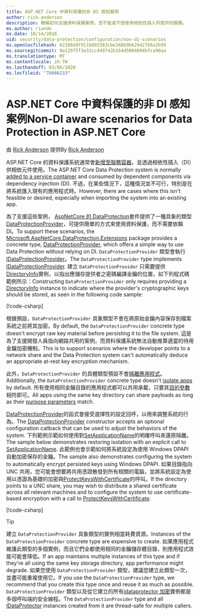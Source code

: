 ```yaml
---
title: ASP.NET Core 中資料保護的非 DI 感知案例
author: rick-anderson
description: 瞭解如何支援資料保護案例，您不能或不想使用相依性插入所提供的服務。
ms.author: riande
ms.date: 10/14/2016
uid: security/data-protection/configuration/non-di-scenarios
ms.openlocfilehash: 62280a9f911b003383cbe348b9b62942766a2b99
ms.sourcegitcommit: 9a129f5f3e31cc449742b164d5004894bfca90aa
ms.translationtype: MT
ms.contentlocale: zh-TW
ms.lasthandoff: 03/06/2020
ms.locfileid: "78666233"
---
```

# <a name="non-di-aware-scenarios-for-data-protection-in-aspnet-core"></a><span data-ttu-id="d13dc-103">ASP.NET Core 中資料保護的非 DI 感知案例</span><span class="sxs-lookup"><span data-stu-id="d13dc-103">Non-DI aware scenarios for Data Protection in ASP.NET Core</span></span>

<span data-ttu-id="d13dc-104">由 [Rick Anderson](https://twitter.com/RickAndMSFT) 提供</span><span class="sxs-lookup"><span data-stu-id="d13dc-104">By [Rick Anderson](https://twitter.com/RickAndMSFT)</span></span>

<span data-ttu-id="d13dc-105">ASP.NET Core 的資料保護系統通常會[新增至服務容器](xref:security/data-protection/consumer-apis/overview)，並透過相依性插入（DI）供相依元件使用。</span><span class="sxs-lookup"><span data-stu-id="d13dc-105">The ASP.NET Core Data Protection system is normally [added to a service container](xref:security/data-protection/consumer-apis/overview) and consumed by dependent components via dependency injection (DI).</span></span> <span data-ttu-id="d13dc-106">不過，在某些情況下，這種情況並不可行，特別是在將系統匯入現有的應用程式時。</span><span class="sxs-lookup"><span data-stu-id="d13dc-106">However, there are cases where this isn't feasible or desired, especially when importing the system into an existing app.</span></span>

<span data-ttu-id="d13dc-107">為了支援這些案例， [AspNetCore 的 DataProtection](https://www.nuget.org/packages/Microsoft.AspNetCore.DataProtection.Extensions/)套件提供了一種具象的類型[DataProtectionProvider](/dotnet/api/Microsoft.AspNetCore.DataProtection.DataProtectionProvider)，可提供簡單的方式來使用資料保護，而不需要依賴 DI。</span><span class="sxs-lookup"><span data-stu-id="d13dc-107">To support these scenarios, the [Microsoft.AspNetCore.DataProtection.Extensions](https://www.nuget.org/packages/Microsoft.AspNetCore.DataProtection.Extensions/) package provides a concrete type, [DataProtectionProvider](/dotnet/api/Microsoft.AspNetCore.DataProtection.DataProtectionProvider), which offers a simple way to use Data Protection without relying on DI.</span></span> <span data-ttu-id="d13dc-108">`DataProtectionProvider` 類型會執行[IDataProtectionProvider](/dotnet/api/microsoft.aspnetcore.dataprotection.idataprotectionprovider)。</span><span class="sxs-lookup"><span data-stu-id="d13dc-108">The `DataProtectionProvider` type implements [IDataProtectionProvider](/dotnet/api/microsoft.aspnetcore.dataprotection.idataprotectionprovider).</span></span> <span data-ttu-id="d13dc-109">建立 `DataProtectionProvider` 只需要提供[DirectoryInfo](/dotnet/api/system.io.directoryinfo)實例，以指出應儲存提供者之密碼編譯金鑰的位置，如下列程式碼範例所示：</span><span class="sxs-lookup"><span data-stu-id="d13dc-109">Constructing `DataProtectionProvider` only requires providing a [DirectoryInfo](/dotnet/api/system.io.directoryinfo) instance to indicate where the provider's cryptographic keys should be stored, as seen in the following code sample:</span></span>

[!code-csharp[](non-di-scenarios/_static/nodisample1.cs)]

<span data-ttu-id="d13dc-110">根據預設，`DataProtectionProvider` 具象類型不會在將原始金鑰內容保存到檔案系統之前將其加密。</span><span class="sxs-lookup"><span data-stu-id="d13dc-110">By default, the `DataProtectionProvider` concrete type doesn't encrypt raw key material before persisting it to the file system.</span></span> <span data-ttu-id="d13dc-111">這是為了支援開發人員指向網路共用的案例，而資料保護系統無法自動推算適當的待用金鑰加密機制。</span><span class="sxs-lookup"><span data-stu-id="d13dc-111">This is to support scenarios where the developer points to a network share and the Data Protection system can't automatically deduce an appropriate at-rest key encryption mechanism.</span></span>

<span data-ttu-id="d13dc-112">此外，`DataProtectionProvider` 的具體類型預設不會[隔離應用程式](xref:security/data-protection/configuration/overview#per-application-isolation)。</span><span class="sxs-lookup"><span data-stu-id="d13dc-112">Additionally, the `DataProtectionProvider` concrete type doesn't [isolate apps](xref:security/data-protection/configuration/overview#per-application-isolation) by default.</span></span> <span data-ttu-id="d13dc-113">所有使用相同金鑰目錄的應用程式都可以共用承載，只要其[目的參數](xref:security/data-protection/consumer-apis/purpose-strings)相符即可。</span><span class="sxs-lookup"><span data-stu-id="d13dc-113">All apps using the same key directory can share payloads as long as their [purpose parameters](xref:security/data-protection/consumer-apis/purpose-strings) match.</span></span>

<span data-ttu-id="d13dc-114">[DataProtectionProvider](/dotnet/api/microsoft.aspnetcore.dataprotection.dataprotectionprovider)的函式會接受選擇性的設定回呼，以用來調整系統的行為。</span><span class="sxs-lookup"><span data-stu-id="d13dc-114">The [DataProtectionProvider](/dotnet/api/microsoft.aspnetcore.dataprotection.dataprotectionprovider) constructor accepts an optional configuration callback that can be used to adjust the behaviors of the system.</span></span> <span data-ttu-id="d13dc-115">下列範例示範如何使用對[SetApplicationName](/dotnet/api/microsoft.aspnetcore.dataprotection.dataprotectionbuilderextensions.setapplicationname)的明確呼叫來還原隔離。</span><span class="sxs-lookup"><span data-stu-id="d13dc-115">The sample below demonstrates restoring isolation with an explicit call to [SetApplicationName](/dotnet/api/microsoft.aspnetcore.dataprotection.dataprotectionbuilderextensions.setapplicationname).</span></span> <span data-ttu-id="d13dc-116">此範例也會示範如何將系統設定為使用 Windows DPAPI 自動加密保存的金鑰。</span><span class="sxs-lookup"><span data-stu-id="d13dc-116">The sample also demonstrates configuring the system to automatically encrypt persisted keys using Windows DPAPI.</span></span> <span data-ttu-id="d13dc-117">如果目錄指向 UNC 共用，您可能會想要將共用憑證散發到所有相關的電腦，並將系統設定為使用以憑證為基礎的加密與[ProtectKeysWithCertificate](/dotnet/api/microsoft.aspnetcore.dataprotection.dataprotectionbuilderextensions.protectkeyswithcertificate)的呼叫。</span><span class="sxs-lookup"><span data-stu-id="d13dc-117">If the directory points to a UNC share, you may wish to distribute a shared certificate across all relevant machines and to configure the system to use certificate-based encryption with a call to [ProtectKeysWithCertificate](/dotnet/api/microsoft.aspnetcore.dataprotection.dataprotectionbuilderextensions.protectkeyswithcertificate).</span></span>

[!code-csharp[](non-di-scenarios/_static/nodisample2.cs)]

> [!TIP]
> <span data-ttu-id="d13dc-118">建立 `DataProtectionProvider` 具象類型的實例相當耗費資源。</span><span class="sxs-lookup"><span data-stu-id="d13dc-118">Instances of the `DataProtectionProvider` concrete type are expensive to create.</span></span> <span data-ttu-id="d13dc-119">如果應用程式維護此類型的多個實例，而且它們全都使用相同的金鑰儲存體目錄，則應用程式效能可能會降低。</span><span class="sxs-lookup"><span data-stu-id="d13dc-119">If an app maintains multiple instances of this type and if they're all using the same key storage directory, app performance might degrade.</span></span> <span data-ttu-id="d13dc-120">如果您使用 `DataProtectionProvider` 類型，建議您建立此類型一次，並盡可能重複使用它。</span><span class="sxs-lookup"><span data-stu-id="d13dc-120">If you use the `DataProtectionProvider` type, we recommend that you create this type once and reuse it as much as possible.</span></span> <span data-ttu-id="d13dc-121">`DataProtectionProvider` 類型以及從它建立的所有[idataprotector 加密](/dotnet/api/microsoft.aspnetcore.dataprotection.idataprotector)實例都是多個呼叫端的安全線程。</span><span class="sxs-lookup"><span data-stu-id="d13dc-121">The `DataProtectionProvider` type and all [IDataProtector](/dotnet/api/microsoft.aspnetcore.dataprotection.idataprotector) instances created from it are thread-safe for multiple callers.</span></span>
